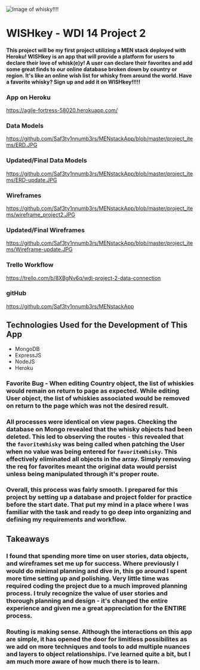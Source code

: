 ![Image of whisky!!!!](https://cdn.gearpatrol.com/wp-content/uploads/2013/10/tasting-notes-japanese-whisky-gear-patrol-lead-full-v3.jpg)

# WISHkey - WDI 14 Project 2
#### This project will be my first project utilizing a MEN stack deployed with Heroku! WISHkey is an app that will provide a platform for users to declare their love of whisk(e)y! A user can declare their favorites and add some great finds to our online database broken down by country or region. It's like an online wish list for whisky from around the world. Have a favorite whisky? Sign up and add it on WISHkey!!!!!

### App on Heroku

https://agile-fortress-58020.herokuapp.com/

### Data Models
https://github.com/Saf3ty1nnumb3rs/MENstackApp/blob/master/project_items/ERD.JPG

### Updated/Final Data Models

https://github.com/Saf3ty1nnumb3rs/MENstackApp/blob/master/project_items/ERD-update.JPG

### Wireframes

https://github.com/Saf3ty1nnumb3rs/MENstackApp/blob/master/project_items/wireframe_project2.JPG

### Updated/Final Wireframes
https://github.com/Saf3ty1nnumb3rs/MENstackApp/blob/master/project_items/Wireframe-update.JPG

### Trello Workflow

https://trello.com/b/8XBgNv6q/wdi-project-2-data-connection

### gitHub

https://github.com/Saf3ty1nnumb3rs/MENstackApp



## Technologies Used for the Development of This App

* MongoDB
* ExpressJS
* NodeJS
* Heroku

### Favorite Bug - When editing Country object, the list of whiskies would remain on return to page as expected. While editing User object, the list of whiskies associated would be removed on return to the page which was not the desired result.
### All processes were identical on view pages. Checking the database on Mongo revealed that the whisky objects had been deleted. This led to observing the routes - this revealed that the `favoriteWhisky` was being called when patching the User when no value was being entered for `favoriteWhisky`. This effectively eliminated all objects in the array. Simply removing the req for favorites meant the original data would persist unless being manipulated through it's proper route.

### Overall, this process was fairly smooth. I prepared for this project by setting up a database and project folder for practice before the start date. That put my mind in a place where I was familiar with the task and ready to go deep into organizing and defining my requirements and workflow.

## Takeaways

### I found that spending more time on user stories, data objects, and wireframes set me up for success. Where previously I would do minimal planning and dive in, this go around I spent more time setting up and polishing. Very little time was required coding the project due to a much improved planning process. I truly recognize the value of user stories and thorough planning and design - it's changed the entire experience and given me a great appreciation for the ENTIRE process.

### Routing is making sense. Although the interactions on this app are simple, it has opened the door for limitless possibilites as we add on more techniques and tools to add multiple nuances and layers to object relationships. I've learned quite a bit, but I am much more aware of how much there is to learn.